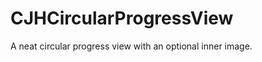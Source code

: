 CJHCircularProgressView
=======================

A neat circular progress view with an optional inner image.
